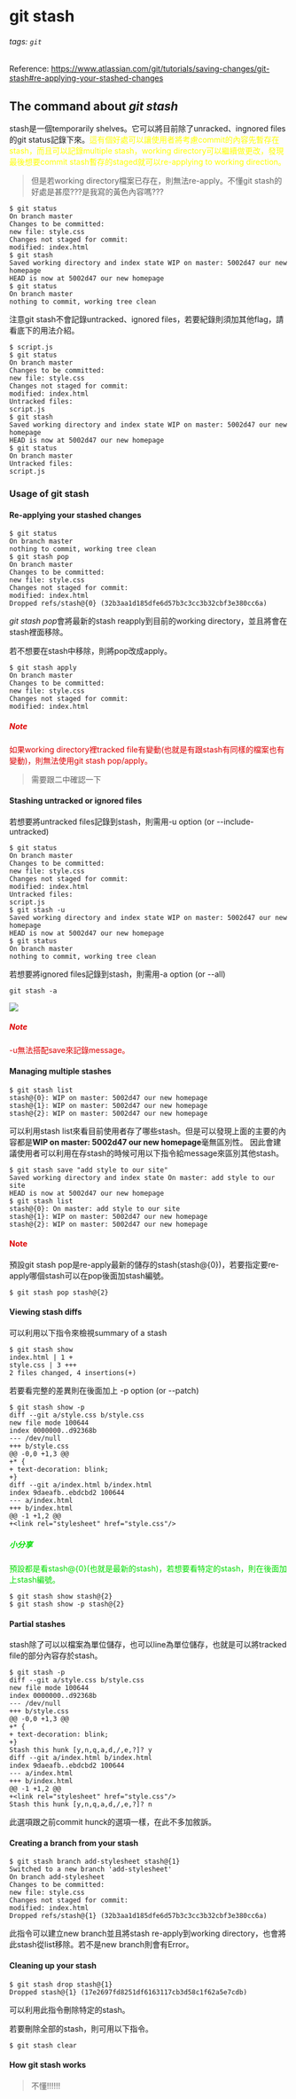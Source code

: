# git stash
###### tags: `git`
Reference: https://www.atlassian.com/git/tutorials/saving-changes/git-stash#re-applying-your-stashed-changes
## The command about *git stash*
stash是一個temporarily shelves。它可以將目前除了unracked、ingnored files的git status記錄下來。<font color="#FFFF00">這有個好處可以讓使用者將考慮commit的內容先暫存在stash，而且可以記錄multiple stash，working directory可以繼續做更改，發現最後想要commit stash暫存的staged就可以re-applying to working direction。</font>
> 但是若working directory檔案已存在，則無法re-apply。不懂git stash的好處是甚麼???是我寫的黃色內容嗎???
```linux
$ git status
On branch master
Changes to be committed:
new file: style.css
Changes not staged for commit:
modified: index.html
$ git stash
Saved working directory and index state WIP on master: 5002d47 our new homepage
HEAD is now at 5002d47 our new homepage
$ git status
On branch master
nothing to commit, working tree clean

```
注意git stash不會記錄untracked、ignored files，若要紀錄則須加其他flag，請看底下的用法介紹。
```linux
$ script.js
$ git status
On branch master
Changes to be committed:
new file: style.css
Changes not staged for commit:
modified: index.html
Untracked files:
script.js
$ git stash
Saved working directory and index state WIP on master: 5002d47 our new homepage
HEAD is now at 5002d47 our new homepage
$ git status
On branch master
Untracked files:
script.js
```
### Usage of git stash
#### Re-applying your stashed changes
```lunix
$ git status
On branch master
nothing to commit, working tree clean
$ git stash pop
On branch master
Changes to be committed:
new file: style.css
Changes not staged for commit:
modified: index.html
Dropped refs/stash@{0} (32b3aa1d185dfe6d57b3c3cc3b32cbf3e380cc6a)
```
*git stash pop*會將最新的stash reapply到目前的working directory，並且將會在stash裡面移除。

若不想要在stash中移除，則將pop改成apply。
```linux
$ git stash apply
On branch master
Changes to be committed:
new file: style.css
Changes not staged for commit:
modified: index.html
```
##### <font color="#dd0000">Note
如果working directory裡tracked file有變動(也就是有跟stash有同樣的檔案也有變動)，則無法使用git stash pop/apply。</font><br />
> 需要跟二中確認一下
#### Stashing untracked or ignored files
若想要將untracked files記錄到stash，則需用-u option (or --include-untracked)
```linux
$ git status
On branch master
Changes to be committed:
new file: style.css
Changes not staged for commit:
modified: index.html
Untracked files:
script.js
$ git stash -u
Saved working directory and index state WIP on master: 5002d47 our new homepage
HEAD is now at 5002d47 our new homepage
$ git status
On branch master
nothing to commit, working tree clean
```
若想要將ignored files記錄到stash，則需用-a option (or --all)
```linux
git stash -a
```
![](https://i.imgur.com/DsRAhAT.png)
##### <font color="#dd0000">Note
-u無法搭配save來記錄message。</font><br />
#### Managing multiple stashes
```
$ git stash list
stash@{0}: WIP on master: 5002d47 our new homepage
stash@{1}: WIP on master: 5002d47 our new homepage
stash@{2}: WIP on master: 5002d47 our new homepage
```
可以利用stash list來看目前使用者存了哪些stash。但是可以發現上面的主要的內容都是**WIP on master: 5002d47 our new homepage**毫無區別性。
因此會建議使用者可以利用在存stash的時候可用以下指令給message來區別其他stash。
```linux
$ git stash save "add style to our site"
Saved working directory and index state On master: add style to our site
HEAD is now at 5002d47 our new homepage
$ git stash list
stash@{0}: On master: add style to our site
stash@{1}: WIP on master: 5002d47 our new homepage
stash@{2}: WIP on master: 5002d47 our new homepage
```
#### <font color="#dd0000">Note</font><br />
預設git stash pop是re-apply最新的儲存的stash(stash@{0})，若要指定要re-apply哪個stash可以在pop後面加stash編號。
```linux
$ git stash pop stash@{2}
```
#### Viewing stash diffs
可以利用以下指令來檢視summary of a stash
```linux
$ git stash show
index.html | 1 +
style.css | 3 +++
2 files changed, 4 insertions(+)
```
若要看完整的差異則在後面加上 -p option (or --patch)
```linux
$ git stash show -p
diff --git a/style.css b/style.css
new file mode 100644
index 0000000..d92368b
--- /dev/null
+++ b/style.css
@@ -0,0 +1,3 @@
+* {
+ text-decoration: blink;
+}
diff --git a/index.html b/index.html
index 9daeafb..ebdcbd2 100644
--- a/index.html
+++ b/index.html
@@ -1 +1,2 @@
+<link rel="stylesheet" href="style.css"/>
```
##### <font color="#00dd00">小分享 
預設都是看stash@{0}(也就是最新的stash)，若想要看特定的stash，則在後面加上stash編號。</font><br />
```linux
$ git stash show stash@{2}
$ git stash show -p stash@{2}
```
#### Partial stashes
stash除了可以以檔案為單位儲存，也可以line為單位儲存，也就是可以將tracked file的部分內容存於stash。
```linux
$ git stash -p
diff --git a/style.css b/style.css
new file mode 100644
index 0000000..d92368b
--- /dev/null
+++ b/style.css
@@ -0,0 +1,3 @@
+* {
+ text-decoration: blink;
+}
Stash this hunk [y,n,q,a,d,/,e,?]? y
diff --git a/index.html b/index.html
index 9daeafb..ebdcbd2 100644
--- a/index.html
+++ b/index.html
@@ -1 +1,2 @@
+<link rel="stylesheet" href="style.css"/>
Stash this hunk [y,n,q,a,d,/,e,?]? n
```
此選項跟之前commit hunck的選項一樣，在此不多加敘訴。
#### Creating a branch from your stash
```linux
$ git stash branch add-stylesheet stash@{1}
Switched to a new branch 'add-stylesheet'
On branch add-stylesheet
Changes to be committed:
new file: style.css
Changes not staged for commit:
modified: index.html
Dropped refs/stash@{1} (32b3aa1d185dfe6d57b3c3cc3b32cbf3e380cc6a)
```
此指令可以建立new branch並且將stash re-apply到working directory，也會將此stash從list移除。若不是new branch則會有Error。

#### Cleaning up your stash
```linux
$ git stash drop stash@{1}
Dropped stash@{1} (17e2697fd8251df6163117cb3d58c1f62a5e7cdb)
```
可以利用此指令刪除特定的stash。

若要刪除全部的stash，則可用以下指令。
```linux
$ git stash clear
```
#### How git stash works
> 不懂!!!!!!

